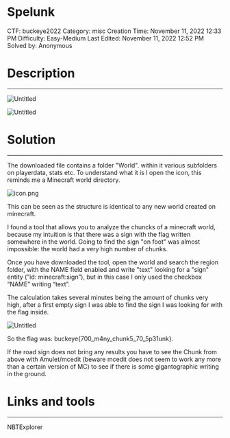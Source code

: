 # Spelunk

CTF: buckeye2022
Category: misc
Creation Time: November 11, 2022 12:33 PM
Difficulty: Easy-Medium
Last Edited: November 11, 2022 12:52 PM
Solved by: Anonymous

# Description

---

![Untitled](Spelunk%209ab9a664b1774cea8820ce5699e27d32/Untitled.png)

![Untitled](Spelunk%209ab9a664b1774cea8820ce5699e27d32/Untitled%201.png)

# Solution

---

The downloaded file contains a folder "World". within it various subfolders on playerdata, stats etc.
To understand what it is I open the icon, this reminds me a Minecraft world directory.

![icon.png](Spelunk%209ab9a664b1774cea8820ce5699e27d32/icon.png)

This can be seen as the structure is identical to any new world created on minecraft.

I found a tool that allows you to analyze the chuncks of a minecraft world, because my intuition is that there was a sign with the flag written somewhere in the world.
Going to find the sign "on foot" was almost impossible: the world had a very high number of chunks.

Once you have downloaded the tool, open the world and search the region folder, with the NAME field enabled and write "text" looking for a "sign" entity (”id: minecraft:sign”), but in this case I only used the checkbox “NAME” writing “text”.

The calculation takes several minutes being the amount of chunks very high, after a first empty sign I was able to find the sign I was looking for with the flag inside.

![Untitled](Spelunk%209ab9a664b1774cea8820ce5699e27d32/Untitled%202.png)

So the flag was: buckeye{700_m4ny_chunk5_70_5p31unk}.

If the road sign does not bring any results you have to see the Chunk from above with Amulet/mcedit (beware mcedit does not seem to work any more than a certain version of MC) to see if there is some gigantographic writing in the ground.

# Links and tools

---

NBTExplorer